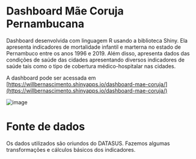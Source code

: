 # Dashboard Mãe Coruja Pernambucana

Dashboard desenvolvida com linguagem R usando a biblioteca Shiny. Ela apresenta indicadores de mortalidade infantil e marterna no estado de Pernambuco entre os anos 1996 e 2019. Além disso, apresenta dados das condições de saúde das cidades apresentando diversos indicadores de saúde tais como o tipo de cobertura médico-hospitalar nas cidades. 

A dashboard pode ser acessada em [https://willbernascimento.shinyapps.io/dashboard-mae-coruja/](https://willbernascimento.shinyapps.io/dashboard-mae-coruja/)

![image](https://user-images.githubusercontent.com/7853382/214734157-fce5e0b2-1be0-44e5-9c8a-b6b1851d3a27.png)

# Fonte de dados

Os dados utilizados são oriundos do DATASUS. Fazemos algumas transformações e cálculos básicos dos indicadores.
